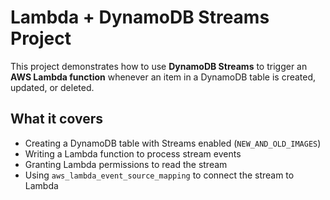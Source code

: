 # Lambda + DynamoDB Streams Project

This project demonstrates how to use **DynamoDB Streams** to trigger an **AWS Lambda function** whenever an item in a DynamoDB table is created, updated, or deleted.

## What it covers

- Creating a DynamoDB table with Streams enabled (`NEW_AND_OLD_IMAGES`)
- Writing a Lambda function to process stream events
- Granting Lambda permissions to read the stream
- Using `aws_lambda_event_source_mapping` to connect the stream to Lambda

